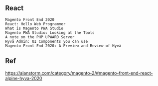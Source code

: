
## React


    Magento Front End 2020
    React: Hello Web Programmer
    What is Magento PWA Studio
    Magento PWA Studio: Looking at the Tools
    A note on the PHP UPWARD Server
    Hyvä Admin: UI Components you can use
    Magento Front End 2020: A Preview and Review of Hyvä
    
    
    
  ## Ref
  
  https://alanstorm.com/category/magento-2/#magento-front-end-react-alpine-hyva-2020
